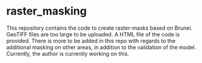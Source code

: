 # raster_masking
This repository contains the code to create raster-masks based on Brunei. GeoTIFF files are too large to be uploaded. A HTML file of the code is provided. There is more to be added in this repo with regards to the additional masking on other areas, in addition to the validation of the model. Currently, the author is currently working on this.
